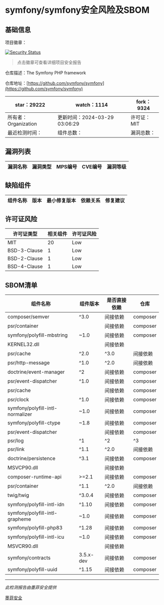 # symfony/symfony安全风险及SBOM

## 基础信息

项目徽章：

[![Security Status](https://www.murphysec.com/platform3/v31/badge/1773427128981598208.svg)](https://www.murphysec.com/console/report/1691516035264176128/1773427128981598208)

> 点击徽章可查看详细项目安全报告

仓库描述：The Symfony PHP framework

仓库地址：[https://github.com/symfony/symfony](https://github.com/symfony/symfony)

| star：29222 | watch：1114 | fork：9324 |
| ----------- | -------------- | ------------ |
| 所有者：Organization | 更新时间：2024-03-29 03:06:29 | 许可证：MIT |
| 最近检测时间： | 组件总数： | 漏洞总数： |




## 漏洞列表

| 漏洞名称 | 漏洞类型 | MPS编号 | CVE编号 | 漏洞等级 |
| ------- | ------ | ------- | ------ | ----- |





## 缺陷组件

| 组件名称 | 版本 | 最小修复版本 | 依赖关系 | 修复建议 |
| -------- | ---- | ------------ | -------- | -------- |





## 许可证风险

| 许可证类型 | 相关组件 | 许可证风险 |
| ---------- | -------- | ---------- |
|MIT|20|Low|
|BSD-3-Clause|1|Low|
|BSD-2-Clause|1|Low|
|BSD-4-Clause|1|Low|




## SBOM清单

| 组件名称 | 组件版本 | 是否直接依赖 | 仓库 |
| -------- | -------- | ------------ | ---- |
|composer/semver|^3.0|间接依赖|composer|
|psr/container||间接依赖|composer|
|symfony/polyfill-mbstring|~1.0|间接依赖|composer|
|KERNEL32.dll||间接依赖||
|psr/cache|^2.0|^3.0|间接依赖|composer|
|psr/http-message|^1.0|^2.0|间接依赖|composer|
|doctrine/event-manager|^2|间接依赖|composer|
|psr/event-dispatcher|^1.0|间接依赖|composer|
|psr/cache||间接依赖|composer|
|psr/clock|^1.0|间接依赖|composer|
|symfony/polyfill-intl-normalizer|~1.0|间接依赖|composer|
|symfony/polyfill-ctype|~1.8|间接依赖|composer|
|psr/event-dispatcher||间接依赖|composer|
|psr/log|^1|^2|^3|间接依赖|composer|
|psr/link|^1.1|^2.0|间接依赖|composer|
|doctrine/persistence|^3.1|间接依赖|composer|
|MSVCP90.dll||间接依赖||
|composer-runtime-api|>=2.1|间接依赖|composer|
|psr/container|^1.1|^2.0|间接依赖|composer|
|twig/twig|^3.0.4|间接依赖|composer|
|symfony/polyfill-intl-idn|^1.10|间接依赖|composer|
|symfony/polyfill-intl-grapheme|~1.0|间接依赖|composer|
|symfony/polyfill-php83|^1.28|间接依赖|composer|
|symfony/polyfill-intl-icu|~1.0|间接依赖|composer|
|MSVCR90.dll||间接依赖||
|symfony/contracts|3.5.x-dev|间接依赖|composer|
|symfony/polyfill-uuid|^1.15|间接依赖|composer|


------

*此检测报告由墨菲安全提供*

[墨菲安全](www.murphysec.com)